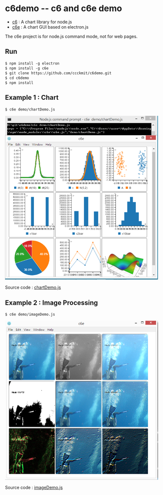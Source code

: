 # c6demo -- c6 and c6e demo

* [c6](https://github.com/ccckmit/c6) : A chart library for node.js
* [c6e](https://github.com/ccckmit/c6e) : A chart GUI based on electron.js

The c6e project is for node.js command mode, not for web pages.

## Run

```
$ npm install -g electron
$ npm install -g c6e
$ git clone https://github.com/ccckmit/c6demo.git
$ cd c6demo
$ npm install
```

## Example 1 : Chart

```
$ c6e demo/chartDemo.js
```

![](img/chartDemo.png)


Source code : [chartDemo.js](demo/chartDemo.js)


## Example 2 : Image Processing

```
$ c6e demo/imageDemo.js
```

![](img/imageDemo.png)


Source code : [imageDemo.js](demo/imageDemo.js)
